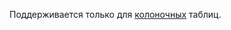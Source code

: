 Поддерживается только для [колоночных](../concepts/datamodel/table.md#column-oriented-tables) таблиц.